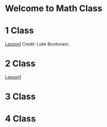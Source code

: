 # Welcome to Math Class

# 1 Class
[Lesson1](https://dwraft.github.io/1Class/Factoring_1-slides.pdf)
Credit: Luke Bordonaro
# 2 Class


[Lesson1](https://dwraft.github.io/2Class/Lesson1.html)

# 3 Class


# 4 Class

